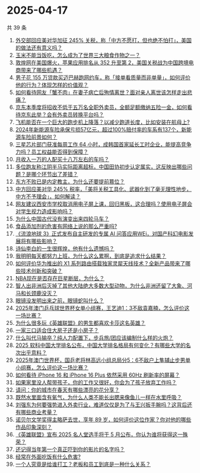 # 2025-04-17

共 39 条

<!-- BEGIN -->
<!-- 最后更新时间 Thu Apr 17 2025 02:43:12 GMT+0800 (China Standard Time) -->

1. [外交部回应美对华加征 245% 关税，称「中方不愿打，但也绝不怕打」，美国的做法还有意义吗？](https://www.zhihu.com/search?q=https%3A%2F%2Fapi.zhihu.com%2Fquestions%2F1895809164938277476)
1. [玉米不能当饭吃，怎么成为了世界三大粮食作物之一？](https://www.zhihu.com/search?q=https%3A%2F%2Fapi.zhihu.com%2Fquestions%2F337913080)
1. [敦煌网在美国爆火，苹果应用排名从 352 升至第 2，美国关税战为中国跨境电商带来了哪些机遇？](https://www.zhihu.com/search?q=https%3A%2F%2Fapi.zhihu.com%2Fquestions%2F1895610554514634740)
1. [男子花 155 万贷款买迈巴赫跑网约车，称「接单看质量而非单量」，如何评价他的行为？体现怎样的价值观？](https://www.zhihu.com/search?q=https%3A%2F%2Fapi.zhihu.com%2Fquestions%2F1895820514657788118)
1. [如何看待网友「蟹不肉」在妻子病亡后殉情离世？面对亲人离世该怎样走出悲痛？](https://www.zhihu.com/search?q=https%3A%2F%2Fapi.zhihu.com%2Fquestions%2F1894688625788163796)
1. [京东本季度将招收不低于五万名全职外卖员，全额足额缴纳五险一金，如何看待京东此举？会有外卖员转换平台吗？](https://www.zhihu.com/search?q=https%3A%2F%2Fapi.zhihu.com%2Fquestions%2F1895533580416970892)
1. [飞机能否在一个巨大的跑步机上降落？以减少跑道长度，比如安装在航母上?](https://www.zhihu.com/search?q=https%3A%2F%2Fapi.zhihu.com%2Fquestions%2F1895266599809831347)
1. [2024年新能源车险承保亏损57亿元，超过100%赔付率的车系有137个，新能源车险前景如何？](https://www.zhihu.com/search?q=https%3A%2F%2Fapi.zhihu.com%2Fquestions%2F1895436271557505096)
1. [三星芯片部门获准每周工作 64 小时，成韩国首家延长工时企业，能提高竞争力吗？员工权益能否得到保障？](https://www.zhihu.com/search?q=https%3A%2F%2Fapi.zhihu.com%2Fquestions%2F1895555404341146114)
1. [月收入一万的人配买十八万左右的车吗？](https://www.zhihu.com/search?q=https%3A%2F%2Fapi.zhihu.com%2Fquestions%2F664294712)
1. [多位跑友称江阴半马实际距离超标，中国田协初步认定属实，这反映出哪些问题？是哪个环节出了差错？](https://www.zhihu.com/search?q=https%3A%2F%2Fapi.zhihu.com%2Fquestions%2F1895518255554209420)
1. [东方不败已是内定教主，为什么还要提前篡位？](https://www.zhihu.com/search?q=https%3A%2F%2Fapi.zhihu.com%2Fquestions%2F26609759)
1. [中方回应美对华 245% 税率，「美将关税工具化、武器化到了毫无理性地步，中方不予理会」，如何解读？](https://www.zhihu.com/search?q=https%3A%2F%2Fapi.zhihu.com%2Fquestions%2F1895938907499107907)
1. [网友建议西安市学校取消用电子屏上课，回归黑板，这合理吗？使用电子屏会对学生视力造成影响吗？](https://www.zhihu.com/search?q=https%3A%2F%2Fapi.zhihu.com%2Fquestions%2F1895772694135403587)
1. [为什么中国古代没有演变出来四轮马车？](https://www.zhihu.com/search?q=https%3A%2F%2Fapi.zhihu.com%2Fquestions%2F20361708)
1. [食品添加剂的危害有网络上说的那么严重吗?](https://www.zhihu.com/search?q=https%3A%2F%2Fapi.zhihu.com%2Fquestions%2F10826151408)
1. [《流浪地球 3》正式发布自主研发的专属 AI 问答应用WEi，对国产科幻电影发展将有哪些影响？](https://www.zhihu.com/search?q=https%3A%2F%2Fapi.zhihu.com%2Fquestions%2F1895478531301008725)
1. [诗仙李白的一生很辉煌，他有什么遗憾吗？](https://www.zhihu.com/search?q=https%3A%2F%2Fapi.zhihu.com%2Fquestions%2F1895256364604974042)
1. [我明明每天都努力上班，为什么这么累啊，到底是追求什么结果？](https://www.zhihu.com/search?q=https%3A%2F%2Fapi.zhihu.com%2Fquestions%2F1895388866199925283)
1. [如何评价华为推出的 X1 系列路由搭载独家灵犀天线技术？全新产品带来了哪些技术创新和突破？](https://www.zhihu.com/search?q=https%3A%2F%2Fapi.zhihu.com%2Fquestions%2F1895490264983904566)
1. [NBA现在是否存在巨星断层，为什么？](https://www.zhihu.com/search?q=https%3A%2F%2Fapi.zhihu.com%2Fquestions%2F25258761)
1. [智人出非洲后灭掉了其他大陆绝大多数大型动物，为什么非洲还留了大象、河马和长颈鹿没灭？](https://www.zhihu.com/search?q=https%3A%2F%2Fapi.zhihu.com%2Fquestions%2F1890531637936247394)
1. [眼镜没发明出来之前，眼镜蛇叫什么？](https://www.zhihu.com/search?q=https%3A%2F%2Fapi.zhihu.com%2Fquestions%2F1888387205346616117)
1. [2025年澳门乒乓球世界杯女单小组赛，王艺迪1：3不敌袁嘉楠，怎么评价这一场比赛？](https://www.zhihu.com/search?q=https%3A%2F%2Fapi.zhihu.com%2Fquestions%2F1895562079584355265)
1. [为什么很多玩《英雄联盟》的男生都喜欢卡莎这名英雄？](https://www.zhihu.com/search?q=https%3A%2F%2Fapi.zhihu.com%2Fquestions%2F365875475)
1. [一家三口适合住大房子还是小房子？](https://www.zhihu.com/search?q=https%3A%2F%2Fapi.zhihu.com%2Fquestions%2F1894274984572064008)
1. [什么叫代马输卒？纯人力配置下，步兵旅/团应该编制什么样的火炮？](https://www.zhihu.com/search?q=https%3A%2F%2Fapi.zhihu.com%2Fquestions%2F10757783760)
1. [2025 软科中国大学排名公布，中国大学排名格局有何变化？有哪些大学的名次出乎意料？](https://www.zhihu.com/search?q=https%3A%2F%2Fapi.zhihu.com%2Fquestions%2F1895448004594460471)
1. [2025年澳门世界杯，国乒老将林高远小组总局分5：6不敌户上隼辅止步男单小组赛，怎么评价这一场比赛？](https://www.zhihu.com/search?q=https%3A%2F%2Fapi.zhihu.com%2Fquestions%2F1895917578532157327)
1. [如何看待 iPhone 16 和 iPhone 16 Plus 依然采用 60Hz 刷新率的屏幕？](https://www.zhihu.com/search?q=https%3A%2F%2Fapi.zhihu.com%2Fquestions%2F665832611)
1. [如果家里没人帮带孩子，你的工作又很好，你会为了孩子放弃工作吗？](https://www.zhihu.com/search?q=https%3A%2F%2Fapi.zhihu.com%2Fquestions%2F1894113089466656288)
1. [请问：你的城市在春天有哪些漂亮的花分享？](https://www.zhihu.com/search?q=https%3A%2F%2Fapi.zhihu.com%2Fquestions%2F13512164456)
1. [既然水里面含有氧气，为什么人类不能长出腮来像鱼儿一样在水里呼吸？](https://www.zhihu.com/search?q=https%3A%2F%2Fapi.zhihu.com%2Fquestions%2F662361734)
1. [刘强东为何要强势进入外卖行业，难道仅仅是为了与王兴扳手腕吗？这背后还有哪些商业考量？](https://www.zhihu.com/search?q=https%3A%2F%2Fapi.zhihu.com%2Fquestions%2F12898372957)
1. [诺贝尔文学奖得主略萨去世，享年 89 岁，如何评价这位作家？你对他的哪些作品印象深刻？](https://www.zhihu.com/search?q=https%3A%2F%2Fapi.zhihu.com%2Fquestions%2F1895071501746673165)
1. [《英雄联盟》宣布 2025 名人堂选手将于 5 月公布，你认为谁将获得这一殊荣？](https://www.zhihu.com/search?q=https%3A%2F%2Fapi.zhihu.com%2Fquestions%2F1895751777988621566)
1. [还记得当年第一个真正吓到你的影片的名字吗？](https://www.zhihu.com/search?q=https%3A%2F%2Fapi.zhihu.com%2Fquestions%2F658832208)
1. [经常在外面吃饭有什么危害?](https://www.zhihu.com/search?q=https%3A%2F%2Fapi.zhihu.com%2Fquestions%2F600903871)
1. [一个人究竟是给谁打工？老板和员工到底是一种什么关系？](https://www.zhihu.com/search?q=https%3A%2F%2Fapi.zhihu.com%2Fquestions%2F1895013953983198435)

<!-- END -->
